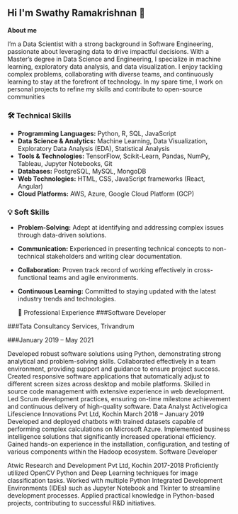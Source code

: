 ## Hi  I'm Swathy Ramakrishnan 👋

**About me**  

I’m a Data Scientist with a strong background in Software Engineering, passionate about leveraging data to drive impactful decisions. With a Master’s degree in Data Science and Engineering, I specialize in machine learning, exploratory data analysis, and data visualization. I enjoy tackling complex problems, collaborating with diverse teams, and continuously learning to stay at the forefront of technology. In my spare time, I work on personal projects to refine my skills and contribute to open-source communities

### 🛠️ Technical Skills

- **Programming Languages:** Python, R, SQL, JavaScript
- **Data Science & Analytics:** Machine Learning, Data Visualization, Exploratory Data Analysis (EDA), Statistical Analysis
- **Tools & Technologies:** TensorFlow, Scikit-Learn, Pandas, NumPy, Tableau, Jupyter Notebooks, Git
- **Databases:** PostgreSQL, MySQL, MongoDB
- **Web Technologies:** HTML, CSS, JavaScript frameworks (React, Angular)
- **Cloud Platforms:** AWS, Azure, Google Cloud Platform (GCP)

### 💡 Soft Skills

- **Problem-Solving:** Adept at identifying and addressing complex issues through data-driven solutions.
- **Communication:** Experienced in presenting technical concepts to non-technical stakeholders and writing clear documentation.
- **Collaboration:** Proven track record of working effectively in cross-functional teams and agile environments.
- **Continuous Learning:** Committed to staying updated with the latest industry trends and technologies.

  💼 Professional Experience
###Software Developer

###Tata Consultancy Services, Trivandrum  

###January 2019 – May 2021  

Developed robust software solutions using Python, demonstrating strong analytical and problem-solving skills.
Collaborated effectively in a team environment, providing support and guidance to ensure project success.
Created responsive software applications that automatically adjust to different screen sizes across desktop and mobile platforms.
Skilled in source code management with extensive experience in web development.
Led Scrum development practices, ensuring on-time milestone achievement and continuous delivery of high-quality software.
Data Analyst
Activelogica Lifescience Innovations Pvt Ltd, Kochin
March 2018 – January 2019
Developed and deployed chatbots with trained datasets capable of performing complex calculations on Microsoft Azure.
Implemented business intelligence solutions that significantly increased operational efficiency.
Gained hands-on experience in the installation, configuration, and testing of various components within the Hadoop ecosystem.
Software Developer

Atwic Research and Development Pvt Ltd, Kochin
2017-2018
Proficiently utilized OpenCV Python and Deep Learning techniques for image classification tasks.
Worked with multiple Python Integrated Development Environments (IDEs) such as Jupyter Notebook and Tkinter to streamline development processes.
Applied practical knowledge in Python-based projects, contributing to successful R&D initiatives.



<!--
**swaty06/swaty06** is a ✨ _special_ ✨ repository because its `README.md` (this file) appears on your GitHub profile.

Here are some ideas to get you started:

- 🔭 I’m currently working on ...
- 🌱 I’m currently learning ...
- 👯 I’m looking to collaborate on ...
- 🤔 I’m looking for help with ...
- 💬 Ask me about ...
- 📫 How to reach me: ...
- 😄 Pronouns: ...
- ⚡ Fun fact: ...
-->
